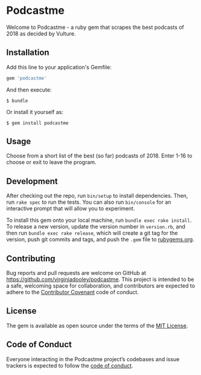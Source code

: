 # Podcastme

Welcome to Podcastme - a ruby gem that scrapes the best podcasts of 2018 as decided by Vulture.

## Installation

Add this line to your application's Gemfile:

```ruby
gem 'podcastme'
```

And then execute:

    $ bundle

Or install it yourself as:

    $ gem install podcastme

## Usage

Choose from a short list of the best (so far) podcasts of 2018. Enter 1-16 to choose or exit to leave the program.

## Development

After checking out the repo, run `bin/setup` to install dependencies. Then, run `rake spec` to run the tests. You can also run `bin/console` for an interactive prompt that will allow you to experiment.

To install this gem onto your local machine, run `bundle exec rake install`. To release a new version, update the version number in `version.rb`, and then run `bundle exec rake release`, which will create a git tag for the version, push git commits and tags, and push the `.gem` file to [rubygems.org](https://rubygems.org).

## Contributing

Bug reports and pull requests are welcome on GitHub at https://github.com/virginiadooley/podcastme. This project is intended to be a safe, welcoming space for collaboration, and contributors are expected to adhere to the [Contributor Covenant](http://contributor-covenant.org) code of conduct.

## License

The gem is available as open source under the terms of the [MIT License](https://opensource.org/licenses/MIT).

## Code of Conduct

Everyone interacting in the Podcastme project’s codebases and issue trackers is expected to follow the [code of conduct](https://github.com/virginiadooley/podcastme/blob/master/CODE_OF_CONDUCT.md).
